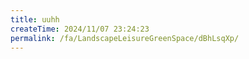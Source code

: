 ```yaml
---
title: uuhh
createTime: 2024/11/07 23:24:23
permalink: /fa/LandscapeLeisureGreenSpace/dBhLsqXp/
---
```


